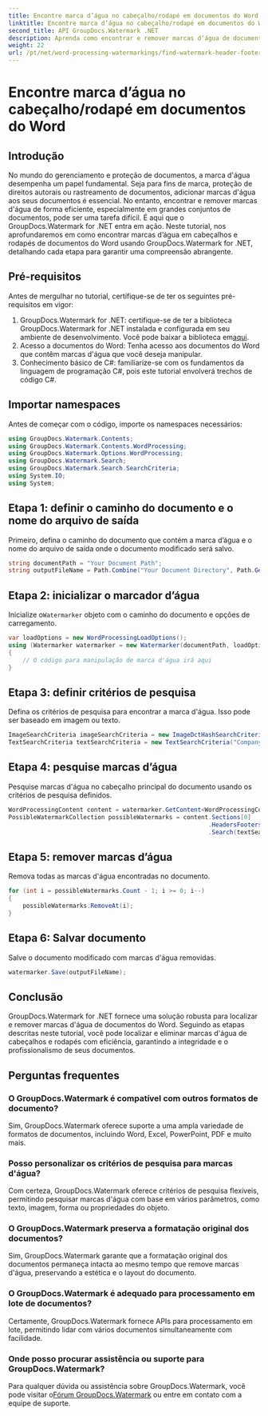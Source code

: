 ```yaml
---
title: Encontre marca d’água no cabeçalho/rodapé em documentos do Word
linktitle: Encontre marca d’água no cabeçalho/rodapé em documentos do Word
second_title: API GroupDocs.Watermark .NET
description: Aprenda como encontrar e remover marcas d’água de documentos do Word com eficiência usando GroupDocs para .NET, garantindo a integridade e o profissionalismo dos documentos.
weight: 22
url: /pt/net/word-processing-watermarkings/find-watermark-header-footer-word-docs/
---
```


# Encontre marca d’água no cabeçalho/rodapé em documentos do Word

## Introdução
No mundo do gerenciamento e proteção de documentos, a marca d'água desempenha um papel fundamental. Seja para fins de marca, proteção de direitos autorais ou rastreamento de documentos, adicionar marcas d'água aos seus documentos é essencial. No entanto, encontrar e remover marcas d'água de forma eficiente, especialmente em grandes conjuntos de documentos, pode ser uma tarefa difícil. É aqui que o GroupDocs.Watermark for .NET entra em ação. Neste tutorial, nos aprofundaremos em como encontrar marcas d’água em cabeçalhos e rodapés de documentos do Word usando GroupDocs.Watermark for .NET, detalhando cada etapa para garantir uma compreensão abrangente.
## Pré-requisitos
Antes de mergulhar no tutorial, certifique-se de ter os seguintes pré-requisitos em vigor:
1. GroupDocs.Watermark for .NET: certifique-se de ter a biblioteca GroupDocs.Watermark for .NET instalada e configurada em seu ambiente de desenvolvimento. Você pode baixar a biblioteca em[aqui](https://releases.groupdocs.com/Watermark/net/).
2. Acesso a documentos do Word: Tenha acesso aos documentos do Word que contêm marcas d'água que você deseja manipular.
3. Conhecimento básico de C#: familiarize-se com os fundamentos da linguagem de programação C#, pois este tutorial envolverá trechos de código C#.
## Importar namespaces
Antes de começar com o código, importe os namespaces necessários:
```csharp
using GroupDocs.Watermark.Contents;
using GroupDocs.Watermark.Contents.WordProcessing;
using GroupDocs.Watermark.Options.WordProcessing;
using GroupDocs.Watermark.Search;
using GroupDocs.Watermark.Search.SearchCriteria;
using System.IO;
using System;
```
## Etapa 1: definir o caminho do documento e o nome do arquivo de saída
Primeiro, defina o caminho do documento que contém a marca d’água e o nome do arquivo de saída onde o documento modificado será salvo.
```csharp
string documentPath = "Your Document Path";
string outputFileName = Path.Combine("Your Document Directory", Path.GetFileName(documentPath));
```
## Etapa 2: inicializar o marcador d’água
 Inicialize o`Watermarker` objeto com o caminho do documento e opções de carregamento.
```csharp
var loadOptions = new WordProcessingLoadOptions();
using (Watermarker watermarker = new Watermarker(documentPath, loadOptions))
{
    // O código para manipulação de marca d'água irá aqui
}
```
## Etapa 3: definir critérios de pesquisa
Defina os critérios de pesquisa para encontrar a marca d'água. Isso pode ser baseado em imagem ou texto.
```csharp
ImageSearchCriteria imageSearchCriteria = new ImageDctHashSearchCriteria(Constants.LogoPng);
TextSearchCriteria textSearchCriteria = new TextSearchCriteria("Company Name");
```
## Etapa 4: pesquise marcas d’água
Pesquise marcas d'água no cabeçalho principal do documento usando os critérios de pesquisa definidos.
```csharp
WordProcessingContent content = watermarker.GetContent<WordProcessingContent>();
PossibleWatermarkCollection possibleWatermarks = content.Sections[0]
                                                        .HeadersFooters[OfficeHeaderFooterType.HeaderPrimary]
                                                        .Search(textSearchCriteria.Or(imageSearchCriteria));
```
## Etapa 5: remover marcas d’água
Remova todas as marcas d'água encontradas no documento.
```csharp
for (int i = possibleWatermarks.Count - 1; i >= 0; i--)
{
    possibleWatermarks.RemoveAt(i);
}
```
## Etapa 6: Salvar documento
Salve o documento modificado com marcas d'água removidas.
```csharp
watermarker.Save(outputFileName);
```

## Conclusão
GroupDocs.Watermark for .NET fornece uma solução robusta para localizar e remover marcas d'água de documentos do Word. Seguindo as etapas descritas neste tutorial, você pode localizar e eliminar marcas d'água de cabeçalhos e rodapés com eficiência, garantindo a integridade e o profissionalismo de seus documentos.
## Perguntas frequentes
### O GroupDocs.Watermark é compatível com outros formatos de documento?
Sim, GroupDocs.Watermark oferece suporte a uma ampla variedade de formatos de documentos, incluindo Word, Excel, PowerPoint, PDF e muito mais.
### Posso personalizar os critérios de pesquisa para marcas d'água?
Com certeza, GroupDocs.Watermark oferece critérios de pesquisa flexíveis, permitindo pesquisar marcas d'água com base em vários parâmetros, como texto, imagem, forma ou propriedades do objeto.
### O GroupDocs.Watermark preserva a formatação original dos documentos?
Sim, GroupDocs.Watermark garante que a formatação original dos documentos permaneça intacta ao mesmo tempo que remove marcas d'água, preservando a estética e o layout do documento.
### O GroupDocs.Watermark é adequado para processamento em lote de documentos?
Certamente, GroupDocs.Watermark fornece APIs para processamento em lote, permitindo lidar com vários documentos simultaneamente com facilidade.
### Onde posso procurar assistência ou suporte para GroupDocs.Watermark?
 Para qualquer dúvida ou assistência sobre GroupDocs.Watermark, você pode visitar o[Fórum GroupDocs.Watermark](https://forum.groupdocs.com/c/watermark/19) ou entre em contato com a equipe de suporte.